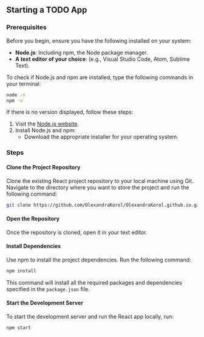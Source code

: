 
## Starting a TODO App

### Prerequisites

Before you begin, ensure you have the following installed on your system:

- **Node.js**: Including npm, the Node package manager.
- **A text editor of your choice**: (e.g., Visual Studio Code, Atom, Sublime Text).

To check if Node.js and npm are installed, type the following commands in your terminal:

```bash
node -v
npm -v
```

If there is no version displayed, follow these steps:

1. Visit the [Node.js website](https://nodejs.org/).
2. Install Node.js and npm:
   - Download the appropriate installer for your operating system.

### Steps

#### Clone the Project Repository

Clone the existing React project repository to your local machine using Git. Navigate to the directory where you want to store the project and run the following command:

```bash
git clone https://github.com/OlexandraKorol/OlexandraKorol.github.io.git
```

#### Open the Repository

Once the repository is cloned, open it in your text editor.

#### Install Dependencies

Use npm to install the project dependencies. Run the following command:

```bash
npm install
```

This command will install all the required packages and dependencies specified in the `package.json` file.

#### Start the Development Server

To start the development server and run the React app locally, run:

```bash
npm start
```
